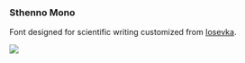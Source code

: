 ### Sthenno Mono

Font designed for scientific writing customized from [Iosevka](https://github.com/be5invis/Iosevka).

![](./resources/demo.png)
